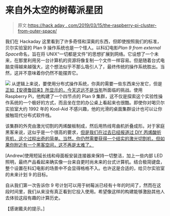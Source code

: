 # 来自外太空的树莓派星团

> 原文:[https://hack aday . com/2019/03/15/the-raspberry-pi-cluster-from-outer-space/](https://hackaday.com/2019/03/15/the-raspberry-pi-cluster-from-outer-space/)

我们在 Hackaday 这里看到了许多奇怪和深奥的东西，但即使按照我们的标准，贝尔实验室的 Plan 9 操作系统也是一个怪人。以科幻电影*Plan 9 from external Space*命名，旨在将 UNIX“一切都是文件”的思想扩展到网络。它设想了一个未来，在那里利用另一台计算机的资源将像复制一个文件一样容易。但是随着台式电脑变得越来越强大，这个想法似乎不那么吸引人了，最终传统的操作系统胜出。当然，这并不意味着你仍然不能摆弄它。

[![](../Images/3cfb63ede636bb4132dc48b7f5b8d49b.png)](https://hackaday.com/wp-content/uploads/2019/03/pi9_detail.jpg) 从逻辑上来说，要使用分布式操作系统，你真的需要一些东西来分发它，但是[正如【安德鲁回来】所显示的，今天这远不是当年](https://www.rs-online.com/designspark/a-pi-powered-plan-9-cluster)所面临的挑战。使用 Raspberry Pi，他构建了一个四节点的 Plan 9 集群，这不仅是探索这个实验性操作系统的一个极好的方式，而且坐在您的办公桌上看起来也很酷。即使你对喝贝尔实验室大约 1992 年的 Kool-Aid 不感兴趣，他的光滑的桌面集群设计也可以让你接触现代分布式软件栈。

该集群的外壳由激光切割的丙烯酸板制成，然后用热线弯曲机折叠成形。对于家庭黑客来说，这似乎是一个很高的要求，[但是我们在过去已经报道过 DIY 丙烯酸折弯机，这个过程出奇的简单。当然，你仍然需要获得一个结实的激光切割机，但如果你附近有一个黑客空间，这不再是太难了。](https://hackaday.com/2014/03/06/make-a-plastic-bender-using-stuff-you-already-have/)

[Andrew]使用短延长线和母面板安装连接器来保持一切整洁，加上一些内部 LED 照明，最终产品看起来确实像一台来自更时尚未来的台式计算机。结合极简键盘，整个设置在科幻电影的场景中不会显得格格不入。也许这是合适的，给贝尔实验室的未来计划 9 的目标。

自从我们第一次告诉你 9 号计划可以用于树莓派已经有十年的时间了，然而在这段时间里，我们从来没有真正看到它投入使用。希望像这样的构建能够激励其他人去体验这段有趣的计算历史。

【感谢戴夫的提示。]
